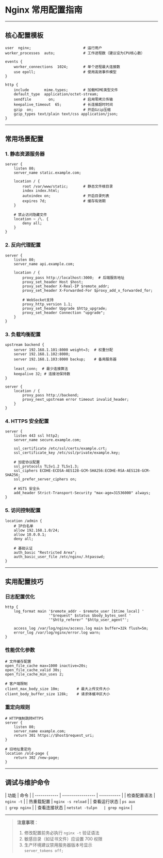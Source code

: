 
# Nginx 常用配置指南

---

## 核心配置模板

```nginx
user  nginx;                        # 运行用户
worker_processes  auto;             # 工作进程数（建议设为CPU核心数）

events {
    worker_connections  1024;       # 单个进程最大连接数
    use epoll;                      # 使用高效事件模型
}

http {
    include       mime.types;       # 加载MIME类型文件
    default_type  application/octet-stream;
    sendfile        on;             # 启用零拷贝传输
    keepalive_timeout  65;          # 长连接超时时间
    gzip  on;                       # 开启Gzip压缩
    gzip_types text/plain text/css application/json;
}
```

---

## 常用场景配置

### 1. 静态资源服务器

```nginx
server {
    listen 80;
    server_name static.example.com;

    location / {
        root /var/www/static;       # 静态文件根目录
        index index.html;
        autoindex on;               # 开启目录列表
        expires 7d;                 # 缓存有效期
    }

    # 禁止访问隐藏文件
    location ~ /\. {
        deny all;
    }
}
```

### 2. 反向代理配置

```nginx
server {
    listen 80;
    server_name api.example.com;

    location / {
        proxy_pass http://localhost:3000;  # 后端服务地址
        proxy_set_header Host $host;
        proxy_set_header X-Real-IP $remote_addr;
        proxy_set_header X-Forwarded-For $proxy_add_x_forwarded_for;

        # WebSocket支持
        proxy_http_version 1.1;
        proxy_set_header Upgrade $http_upgrade;
        proxy_set_header Connection "upgrade";
    }
}
```

### 3. 负载均衡配置

```nginx
upstream backend {
    server 192.168.1.101:8000 weight=3;  # 权重分配
    server 192.168.1.102:8000;
    server 192.168.1.103:8000 backup;    # 备用服务器

    least_conn;  # 最少连接算法
    keepalive 32; # 连接池保持数
}

server {
    location / {
        proxy_pass http://backend;
        proxy_next_upstream error timeout invalid_header;
    }
}
```

### 4. HTTPS 安全配置

```nginx
server {
    listen 443 ssl http2;
    server_name secure.example.com;

    ssl_certificate /etc/ssl/certs/example.crt;
    ssl_certificate_key /etc/ssl/private/example.key;

    # 加密协议配置
    ssl_protocols TLSv1.2 TLSv1.3;
    ssl_ciphers ECDHE-ECDSA-AES128-GCM-SHA256:ECDHE-RSA-AES128-GCM-SHA256;
    ssl_prefer_server_ciphers on;

    # HSTS 安全头
    add_header Strict-Transport-Security "max-age=31536000" always;
}
```

### 5. 访问控制配置

```nginx
location /admin {
    # IP白名单
    allow 192.168.1.0/24;
    allow 10.0.0.1;
    deny all;

    # 基础认证
    auth_basic "Restricted Area";
    auth_basic_user_file /etc/nginx/.htpasswd;
}
```

---

## 实用配置技巧

### 日志配置优化

```nginx
http {
    log_format main '$remote_addr - $remote_user [$time_local] '
                    '"$request" $status $body_bytes_sent '
                    '"$http_referer" "$http_user_agent"';

    access_log /var/log/nginx/access.log main buffer=32k flush=5m;
    error_log /var/log/nginx/error.log warn;
}
```

### 性能优化参数

```nginx
# 文件缓存配置
open_file_cache max=1000 inactive=20s;
open_file_cache_valid 30s;
open_file_cache_min_uses 2;

# 客户端限制
client_max_body_size 10m;        # 最大上传文件大小
client_body_buffer_size 128k;    # 请求体缓冲区大小
```

### 重定向规则

```nginx
# HTTP强制跳转HTTPS
server {
    listen 80;
    server_name example.com;
    return 301 https://$host$request_uri;
}

# 旧地址重定向
location /old-page {
    return 302 /new-page;
}
```

---

## 调试与维护命令

| 功能         | 命令              |
| ------------ | ----------------- | ----------- |
| 检查配置语法 | `nginx -t`        |
| 热重载配置   | `nginx -s reload` |
| 查看运行状态 | `ps aux           | grep nginx` |
| 查看连接状态 | `netstat -tulpn   | grep nginx` |

---

> **注意事项**：
>
> 1. 修改配置前务必执行 `nginx -t` 验证语法
> 2. 敏感目录（如证书文件）应设置 700 权限
> 3. 生产环境建议禁用服务器版本号显示  
>    `server_tokens off;`
